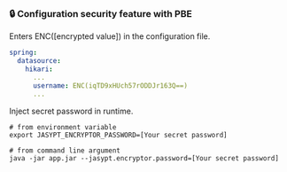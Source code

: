 ### 🔒 Configuration security feature with PBE

Enters ENC([encrypted value]) in the configuration file.

```yml
spring:
  datasource:
    hikari:
      ...
      username: ENC(iqTD9xHUch57rODDJr163Q==) 
      ...
```

Inject secret password in runtime.

```shell
# from environment variable
export JASYPT_ENCRYPTOR_PASSWORD=[Your secret password]

# from command line argument
java -jar app.jar --jasypt.encryptor.password=[Your secret password]
```

